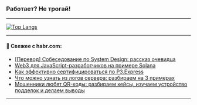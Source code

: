 ### Работает? Не трогай!

---
<!--
#### 🛠️ Technical stack:

![Java](https://img.shields.io/badge/Java-informational?logo=Oracle&style=flat&logoColor=white&color=FF4500)
![Kotlin](https://img.shields.io/badge/Kotlin-informational?logo=Kotlin&style=flat&logoColor=white&color=774D97)
![TS](https://img.shields.io/badge/TypeScript-informational?logo=typeScript&style=flat&logoColor=black&color=017acc)
![Python](https://img.shields.io/badge/Python-informational?logo=Python&style=flat&logoColor=black&color=ffdd54) <br>
![Spring](https://img.shields.io/badge/Spring-informational?logo=Spring&style=flat&logoColor=white&color=6DB33F) 
![SpringBoot](https://img.shields.io/badge/SpringBoot-informational?logo=SpringBoot&style=flat&logoColor=white&color=6DB33F)
![Nest](https://img.shields.io/badge/NestJS-informational?logo=NestJS&style=flat&logoColor=white&color=E0234E) 
![NodeJS](https://img.shields.io/badge/NodeJS-informational?logo=node.js&style=flat&logoColor=white&color=70A760)<br>
![PostgreSQL](https://img.shields.io/badge/PostgreSQL-informational?logo=PostgreSQL&style=flat&logoColor=white&color=DAA520)
![MongoDB](https://img.shields.io/badge/MongoDB-informational?logo=MongoDB&style=flat&logoColor=white&color=870000)
![Apache](https://img.shields.io/badge/Apache-informational?logo=apache&style=flat&logoColor=white&color=f74e28)

___ 
-->

<!--- #### 🛠️ : --->

[![Top Langs](https://github-readme-stats-82jvfl3w3-advtsettinggmailcoms-projects.vercel.app/api/top-langs/?username=zloylis&langs_count=10&hide_title=true&title_color=e6edf3&size_weight=0.5&count_weight=0.5&layout=compact&hide_progress=true&hide_border=true&theme=dracula)](https://github.com/zloylis)

<!---


####  :octocat:&nbsp;&nbsp; Статистика:

![GitHub stats](https://github-readme-stats-u2qms2cxw-advtsettinggmailcoms-projects.vercel.app/api?username=zloylis&show_icons=true&hide_border=true&theme=dracula&title_color=e6edf3&include_all_commits=true&count_private=true&hide_rank=false&hide_title=true&rank_icon=github)
-->
---

#### 💬 Свежее с habr.com:

<!-- BLOG-POST-LIST:START -->
- [[Перевод] Собеседование по System Design: рассказ очевидца](https://habr.com/ru/companies/piter/articles/883962/?utm_source=habrahabr&utm_medium=rss&utm_campaign=883962)
- [Web3 для JavaScript-разработчиков на примере Solana](https://habr.com/ru/companies/jugru/articles/884574/?utm_source=habrahabr&utm_medium=rss&utm_campaign=884574)
- [Как эффективно сертифицироваться по P3.Express](https://habr.com/ru/articles/884210/?utm_source=habrahabr&utm_medium=rss&utm_campaign=884210)
- [Что можно узнать из логов сервера: разбираем на 3 примерах](https://habr.com/ru/companies/runity/articles/884594/?utm_source=habrahabr&utm_medium=rss&utm_campaign=884594)
- [Мошенники любят QR-коды: разбираем кейсы, изучаем устройство подделок и делаем выводы](https://habr.com/ru/companies/selectel/articles/882818/?utm_source=habrahabr&utm_medium=rss&utm_campaign=882818)
<!-- BLOG-POST-LIST:END -->

---
